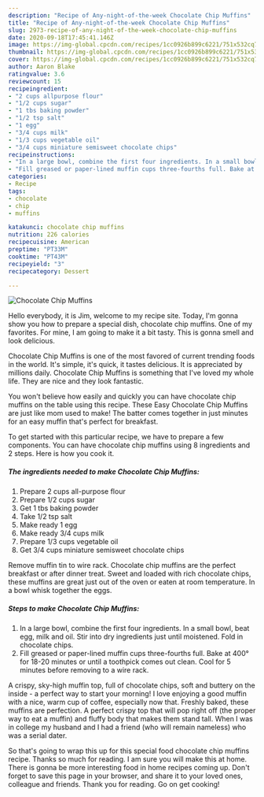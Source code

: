 ```yaml
---
description: "Recipe of Any-night-of-the-week Chocolate Chip Muffins"
title: "Recipe of Any-night-of-the-week Chocolate Chip Muffins"
slug: 2973-recipe-of-any-night-of-the-week-chocolate-chip-muffins
date: 2020-09-18T17:45:41.146Z
image: https://img-global.cpcdn.com/recipes/1cc0926b899c6221/751x532cq70/chocolate-chip-muffins-recipe-main-photo.jpg
thumbnail: https://img-global.cpcdn.com/recipes/1cc0926b899c6221/751x532cq70/chocolate-chip-muffins-recipe-main-photo.jpg
cover: https://img-global.cpcdn.com/recipes/1cc0926b899c6221/751x532cq70/chocolate-chip-muffins-recipe-main-photo.jpg
author: Aaron Blake
ratingvalue: 3.6
reviewcount: 15
recipeingredient:
- "2 cups allpurpose flour"
- "1/2 cups sugar"
- "1 tbs baking powder"
- "1/2 tsp salt"
- "1 egg"
- "3/4 cups milk"
- "1/3 cups vegetable oil"
- "3/4 cups miniature semisweet chocolate chips"
recipeinstructions:
- "In a large bowl, combine the first four ingredients. In a small bowl, beat egg, milk and oil. Stir into dry ingredients just until moistened. Fold in chocolate chips."
- "Fill greased or paper-lined muffin cups three-fourths full. Bake at 400° for 18-20 minutes or until a toothpick comes out clean. Cool for 5 minutes before removing to a wire rack."
categories:
- Recipe
tags:
- chocolate
- chip
- muffins

katakunci: chocolate chip muffins 
nutrition: 226 calories
recipecuisine: American
preptime: "PT33M"
cooktime: "PT43M"
recipeyield: "3"
recipecategory: Dessert

---
```



![Chocolate Chip Muffins](https://img-global.cpcdn.com/recipes/1cc0926b899c6221/751x532cq70/chocolate-chip-muffins-recipe-main-photo.jpg)

Hello everybody, it is Jim, welcome to my recipe site. Today, I'm gonna show you how to prepare a special dish, chocolate chip muffins. One of my favorites. For mine, I am going to make it a bit tasty. This is gonna smell and look delicious.

Chocolate Chip Muffins is one of the most favored of current trending foods in the world. It's simple, it's quick, it tastes delicious. It is appreciated by millions daily. Chocolate Chip Muffins is something that I've loved my whole life. They are nice and they look fantastic.

You won&#39;t believe how easily and quickly you can have chocolate chip muffins on the table using this recipe. These Easy Chocolate Chip Muffins are just like mom used to make! The batter comes together in just minutes for an easy muffin that&#39;s perfect for breakfast.


To get started with this particular recipe, we have to prepare a few components. You can have chocolate chip muffins using 8 ingredients and 2 steps. Here is how you cook it.

<!--inarticleads1-->

##### The ingredients needed to make Chocolate Chip Muffins:

1. Prepare 2 cups all-purpose flour
1. Prepare 1/2 cups sugar
1. Get 1 tbs baking powder
1. Take 1/2 tsp salt
1. Make ready 1 egg
1. Make ready 3/4 cups milk
1. Prepare 1/3 cups vegetable oil
1. Get 3/4 cups miniature semisweet chocolate chips


Remove muffin tin to wire rack. Chocolate chip muffins are the perfect breakfast or after dinner treat. Sweet and loaded with rich chocolate chips, these muffins are great just out of the oven or eaten at room temperature. In a bowl whisk together the eggs. 

<!--inarticleads2-->

##### Steps to make Chocolate Chip Muffins:

1. In a large bowl, combine the first four ingredients. In a small bowl, beat egg, milk and oil. Stir into dry ingredients just until moistened. Fold in chocolate chips.
1. Fill greased or paper-lined muffin cups three-fourths full. Bake at 400° for 18-20 minutes or until a toothpick comes out clean. Cool for 5 minutes before removing to a wire rack.


A crispy, sky-high muffin top, full of chocolate chips, soft and buttery on the inside - a perfect way to start your morning! I love enjoying a good muffin with a nice, warm cup of coffee, especially now that. Freshly baked, these muffins are perfection. A perfect crispy top that will pop right off (the proper way to eat a muffin) and fluffy body that makes them stand tall. When I was in college my husband and I had a friend (who will remain nameless) who was a serial dater. 

So that's going to wrap this up for this special food chocolate chip muffins recipe. Thanks so much for reading. I am sure you will make this at home. There is gonna be more interesting food in home recipes coming up. Don't forget to save this page in your browser, and share it to your loved ones, colleague and friends. Thank you for reading. Go on get cooking!

